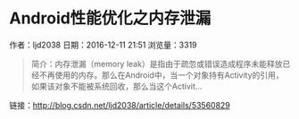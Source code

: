 # Android性能优化之内存泄漏
作者：ljd2038
日期：2016-12-11 21:51
浏览量：3319
> 简介：内存泄漏（memory leak）是指由于疏忽或错误造成程序未能释放已经不再使用的内存。那么在Android中，当一个对象持有Activity的引用，如果该对象不能被系统回收，那么当这个Activit...

 链接：http://blog.csdn.net/ljd2038/article/details/53560829
